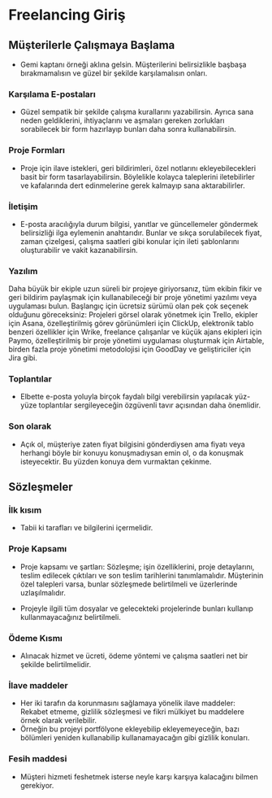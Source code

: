 # Freelancing Giriş

## Müşterilerle Çalışmaya Başlama

- Gemi kaptanı örneği aklına gelsin. Müşterilerini belirsizlikle başbaşa bırakmamalısın ve güzel bir şekilde karşılamalısın onları. 

### Karşılama E-postaları

- Güzel sempatik bir şekilde çalışma kurallarını yazabilirsin. Ayrıca sana neden geldiklerini, ihtiyaçlarını ve aşmaları gereken zorlukları sorabilecek bir form hazırlayıp bunları daha sonra kullanabilirsin.

### Proje Formları

- Proje için ilave istekleri, geri bildirimleri, özel notlarını ekleyebilecekleri basit bir form tasarlayabilirsin. Böylelikle kolayca taleplerini iletebilirler ve kafalarında dert edinmelerine gerek kalmayıp sana aktarabilirler.

### İletişim

- E-posta aracılığıyla durum bilgisi, yanıtlar ve güncellemeler göndermek belirsizliği ilga eylemenin anahtarıdır. Bunlar ve sıkça sorulabilecek fiyat, zaman çizelgesi, çalışma saatleri gibi konular için ileti şablonlarını oluşturabilir ve vakit kazanabilirsin.

### Yazılım
Daha büyük bir ekiple uzun süreli bir projeye giriyorsanız, tüm ekibin fikir ve geri bildirim paylaşmak için kullanabileceği bir proje yönetimi yazılımı veya uygulaması bulun.
Başlangıç için ücretsiz sürümü olan pek çok seçenek olduğunu göreceksiniz: Projeleri görsel
olarak yönetmek için Trello, ekipler için Asana, özelleştirilmiş görev görünümleri için ClickUp,
elektronik tablo benzeri özellikler için Wrike, freelance çalışanlar ve küçük ajans ekipleri için
Paymo, özelleştirilmiş bir proje yönetimi uygulaması oluşturmak için Airtable, birden fazla
proje yönetimi metodolojisi için GoodDay ve geliştiriciler için Jira gibi.

### Toplantılar

- Elbette e-posta yoluyla birçok faydalı bilgi verebilirsin yapılacak yüz-yüze toplantılar sergileyeceğin özgüvenli tavır açısından daha önemlidir.

### Son olarak
- Açık ol, müşteriye zaten fiyat bilgisini gönderdiysen ama fiyatı veya herhangi böyle bir konuyu konuşmadıysan emin ol, o da konuşmak isteyecektir. Bu yüzden konuya dem vurmaktan çekinme.

## Sözleşmeler

### İlk kısım

- Tabii ki tarafları ve bilgilerini içermelidir.


### Proje Kapsamı

- Proje kapsamı ve şartları: Sözleşme; işin özelliklerini, proje detaylarını, teslim edilecek çıktıları ve son teslim tarihlerini tanımlamalıdır. Müşterinin özel talepleri varsa, bunlar sözleşmede belirtilmeli ve üzerlerinde uzlaşılmalıdır.

- Projeyle ilgili tüm dosyalar ve gelecekteki projelerinde bunları kullanıp kullanmayacağınız belirtilmeli.

### Ödeme Kısmı

- Alınacak hizmet ve ücreti, ödeme yöntemi ve çalışma saatleri net bir şekilde belirtilmelidir.

### İlave maddeler
- Her iki tarafın da korunmasını sağlamaya yönelik ilave maddeler: Rekabet etmeme, gizlilik sözleşmesi ve fikri mülkiyet bu maddelere örnek olarak verilebilir.
- Örneğin bu projeyi portfölyone ekleyebilip ekleyemeyeceğin, bazı bölümleri yeniden kullanabilip kullanamayacağın gibi gizlilik konuları.

### Fesih maddesi

- Müşteri hizmeti feshetmek isterse neyle karşı karşıya kalacağını bilmen gerekiyor.